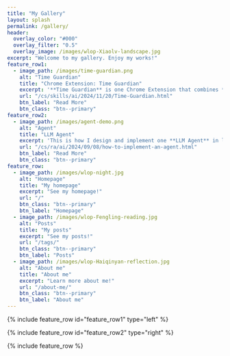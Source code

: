```yaml
---
title: "My Gallery"
layout: splash
permalink: /gallery/
header:
  overlay_color: "#000"
  overlay_filter: "0.5"
  overlay_image: /images/wlop-Xiaolv-landscape.jpg
excerpt: "Welcome to my gallery. Enjoy my works!"
feature_row1:
  - image_path: /images/time-guardian.png
    alt: "Time Guardian"
    title: "Chrome Extension: Time Guardian"
    excerpt: '**Time Guardian** is one Chrome Extension that combines **Gemini** with smart time remind functions.'
    url: "/cs/skills/ai/2024/11/20/Time-Guardian.html"
    btn_label: "Read More"
    btn_class: "btn--primary"
feature_row2:
  - image_path: /images/agent-demo.png
    alt: "Agent"
    title: "LLM Agent"
    excerpt: 'This is how I design and implement one **LLM Agent** in labor dispute.'
    url: "/cs/ra/ai/2024/09/08/how-to-implement-an-agent.html"
    btn_label: "Read More"
    btn_class: "btn--primary"
feature_row:
  - image_path: /images/wlop-night.jpg
    alt: "Homepage"
    title: "My homepage"
    excerpt: "See my homepage!"
    url: "/"
    btn_class: "btn--primary"
    btn_label: "Homepage"
  - image_path: /images/wlop-Fengling-reading.jpg
    alt: "Posts"
    title: "My posts"
    excerpt: "See my posts!"
    url: "/tags/"
    btn_class: "btn--primary"
    btn_label: "Posts"
  - image_path: /images/wlop-Haiqinyan-reflection.jpg
    alt: "About me"
    title: "About me"
    excerpt: "Learn more about me!"
    url: "/about-me/"
    btn_class: "btn--primary"
    btn_label: "About me" 
---
```


{% include feature_row id="feature_row1" type="left" %}

{% include feature_row id="feature_row2" type="right" %}

{% include feature_row %}
